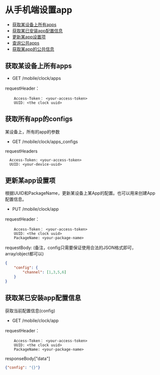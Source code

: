 # 从手机端设置app

* [获取某设备上所有apps](#user-content-获取某设备上所有apps)
* [获取某已安装app配置信息](#user-content-获取某已安装app配置信息)
* [更新某app设置项](#user-content-更新某app设置项)
* [查询公共apps](#user-content-查询所有公共apps)
* [获取某app的公共信息](#user-content-获取某app的信息)


## 获取某设备上所有apps

* GET /mobile/clock/apps

requestHeader：
```
	Access-Token： <your-access-token>
	UUID: <the clock uuid>
```

## 获取所有app的configs
某设备上，所有的app的参数

* GET /mobile/clock/apps_configs

requestHeaders
```
  Access-Token: <your-access-token>
  UUID: <your-device-uuid>
```

## 更新某app设置项
根据UUID和PackageName，更新某设备上某App的配置。也可以用来创建App配置信息。

* PUT /mobile/clock/app

requestHeader：
```
	Access-Token： <your-access-token>
	UUID: <the clock uuid>
	PackageName: <your-package-name>
```

requestBody: (备注，config只需要保证使用合法的JSON格式即可，array/object都可以)

```json
{
	"config": {
		"channel": [1,3,5,6]
	}
}
```

## 获取某已安装app配置信息
获取当前配置信息(config)

* GET /mobile/clock/app

requestHeader：

```
	Access-Token： <your-access-token>
	UUID: <the clock uuid>
	PackageName: <your-package-name>
```

responseBody["data"]
```json
{"config": "{}"}
```
